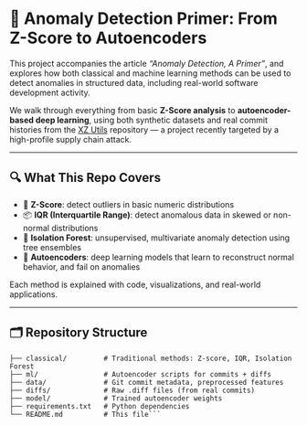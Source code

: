 # 🧠 Anomaly Detection Primer: From Z-Score to Autoencoders

This project accompanies the article *“Anomaly Detection, A Primer”*, and explores how both classical and machine learning methods can be used to detect anomalies in structured data, including real-world software development activity. 

We walk through everything from basic **Z-Score analysis** to **autoencoder-based deep learning**, using both synthetic datasets and real commit histories from the [XZ Utils](https://tukaani.org/xz-backdoor/) repository — a project recently targeted by a high-profile supply chain attack.

---

## 🔍 What This Repo Covers

- 📏 **Z-Score**: detect outliers in basic numeric distributions  
- 📦 **IQR (Interquartile Range)**: detect anomalous data in skewed or non-normal distributions  
- 🌲 **Isolation Forest**: unsupervised, multivariate anomaly detection using tree ensembles  
- 🤖 **Autoencoders**: deep learning models that learn to reconstruct normal behavior, and fail on anomalies

Each method is explained with code, visualizations, and real-world applications.

---

## 🗂️ Repository Structure
```text
├── classical/         # Traditional methods: Z-score, IQR, Isolation Forest
├── ml/                # Autoencoder scripts for commits + diffs
├── data/              # Git commit metadata, preprocessed features
├── diffs/             # Raw .diff files (from real commits)
├── model/             # Trained autoencoder weights
├── requirements.txt   # Python dependencies
└── README.md          # This file```
